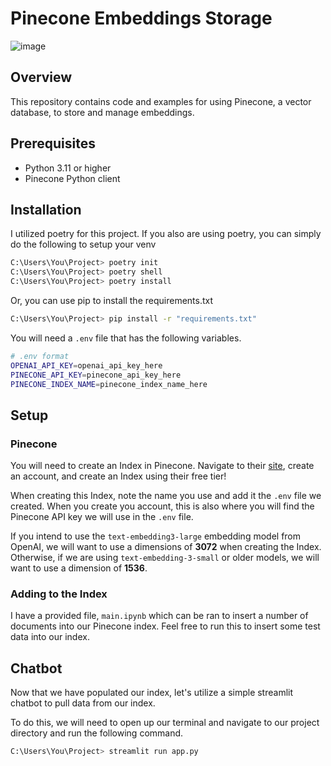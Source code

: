 # Pinecone Embeddings Storage

![image](https://github.com/ethanlchristensen/EmbeddingsWithPinecone/assets/55725575/66bfc411-8e34-4b2e-b90f-78a90a55b3d6)

## Overview

This repository contains code and examples for using Pinecone, a vector database, to store and manage embeddings. 

## Prerequisites

- Python 3.11 or higher
- Pinecone Python client

## Installation

I utilized poetry for this project. If you also are using poetry, you can simply do the following to setup your venv

```bash
C:\Users\You\Project> poetry init
C:\Users\You\Project> poetry shell
C:\Users\You\Project> poetry install
```

Or, you can use pip to install the requirements.txt

```bash
C:\Users\You\Project> pip install -r "requirements.txt"
```

You will need a `.env` file that has the following variables.
```bash
# .env format
OPENAI_API_KEY=openai_api_key_here
PINECONE_API_KEY=pinecone_api_key_here
PINECONE_INDEX_NAME=pinecone_index_name_here
```

## Setup

### Pinecone

You will need to create an Index in Pinecone. Navigate to their [site](https://app.pinecone.io/), create an account, and create an Index using their free tier!

When creating this Index, note the name you use and add it the `.env` file we created. When you create you account, this is also where you will find the Pinecone API key we will use in the `.env` file.

If you intend to use the `text-embedding3-large` embedding model from OpenAI, we will want to use a dimensions of **3072** when creating the Index. Otherwise, if we are using `text-embedding-3-small` or older models, we will want to use a dimension of **1536**.

### Adding to the Index

I have a provided file, `main.ipynb` which can be ran to insert a number of documents into our Pinecone index. Feel free to run this to insert some test data into our index.

## Chatbot

Now that we have populated our index, let's utilize a simple streamlit chatbot to pull data from our index.

To do this, we will need to open up our terminal and navigate to our project directory and run the following command.

```bash
C:\Users\You\Project> streamlit run app.py
```
